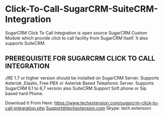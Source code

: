 Click-To-Call-SugarCRM-SuiteCRM-Integration
===========================================

SugarCRM Click To Call Integration is open source SugarCRM Custom Module which provide click to call facility from SugarCRM Itself. It also supports SuiteCRM.

PREREQUISITE FOR SUGARCRM CLICK TO CALL INTEGRATION
------------------------------------------------------

JRE 1.7 or higher version should be installed on SugarCRM Server.
Supports Asterisk ,Elastix, Free PBX or Asterisk Based Telephonic Server.
Supports SugarCRM 6.1 to 6,7 version also SuiteCRM
Support Soft phone or Sip based hard Phone.

Download It From Here: https://www.techextension.com/sugarcrm-click-to-call-integration.php
Support@techextension.com
Skype: tech.extension
